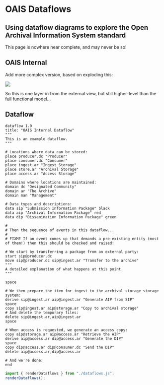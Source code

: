 # OAIS Dataflows
## Using dataflow diagrams to explore the Open Archival Information System standard

<div class="caution" label="DRAFTY CONTENT WARNING!">This page is nowhere near complete, and may never be so!</div>

## OAIS Internal

Add more complex version, based on exploding this:

<img src="https://upload.wikimedia.org/wikipedia/commons/f/fa/OAIS_Functional_Model_%28en%29.svg">
 
So this is one layer in from the external view, but still higher-level than the full functional model...

## Dataflow  

```dataflow
dataflow 1.0
title: "OAIS Internal Dataflow"
"""
This is an example dataflow.
"""

# Locations where data can be stored:
place producer.dc "Producer"
place consumer.dc "Consumer"
place ingest.ar "Ingest Storage"
place store.ar "Archival Storage"
place access.ar "Access Storage"

# Domains where locations are maintained:
domain dc "Designated Community"
domain ar "The Archive"
domain man "Management"

# Data types and descriptions:
data sip "Submission Information Package" black
data aip "Archival Information Package" red
data dip "Dissemination Information Package" green

#
# Then the sequence of events in this dataflow...
#
# FIXME If an event comes up that demands a pre-existing entity (most of them!) then this should be checked and raised!

# We start by transferring a package from an external party:
start sip@producer.dc
move sip@producer.dc sip@ingest.ar "Transfer to the archive"
"""
A detailed explanation of what happens at this point.
"""

space

# We then prepare the item for ingest to the archival storage storage system:
derive sip@ingest.ar aip@ingest.ar "Generate AIP from SIP"
space
copy sip@ingest.ar aip@storage.ar "Copy to archival storage" 
# And delete the temporary files:
delete sip@ingest.ar,aip@ingest.ar
space

# When access is requested, we generate an access copy:
copy aip@storage.ar aip@access.ar "Retrieve the AIP"
derive aip@access.ar dip@access.ar "Generate the DIP"
space
copy dip@access.ar dip@consumer.dc "Send the DIP"
delete aip@access.ar,dip@access.ar

# And we're done:
end
```

```js
import { renderDataflows } from "./dataflows.js";
renderDataflows();
```